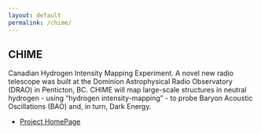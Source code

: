 ```yaml
---
layout: default
permalink: /chime/
---
```

<section class="spotlight style1 orient-right content-align-left image-position-center">
   <div class="content">
      <h2>CHIME</h2>
      <p>Canadian Hydrogen Intensity Mapping Experiment. A novel new radio telescope was built at the Dominion Astrophysical Radio Observatory (DRAO) in Penticton, BC. CHIME will map large-scale structures in neutral hydrogen - using “hydrogen intensity-mapping” - to probe Baryon Acoustic Oscillations (BAO) and, in turn, Dark Energy.</p>
      <ul class="actions vertical">
         <li><a href="http://chime.phas.ubc.ca/" class="button">Project HomePage</a></li>
      </ul>
   </div>
   <div class="image">
      <img src="/images/spotlight01.jpg" alt="" />
   </div>
</section>
